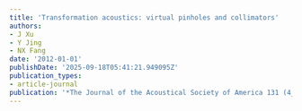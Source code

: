 ```yaml
---
title: 'Transformation acoustics: virtual pinholes and collimators'
authors:
- J Xu
- Y Jing
- NX Fang
date: '2012-01-01'
publishDate: '2025-09-18T05:41:21.949095Z'
publication_types:
- article-journal
publication: '*The Journal of the Acoustical Society of America 131 (4_Supplement)*'
---
```

